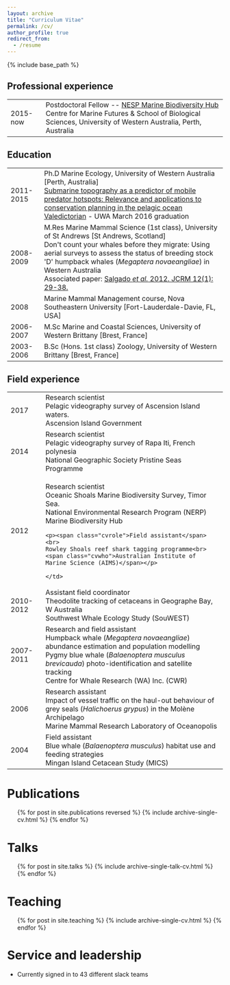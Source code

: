 ```yaml
---
layout: archive
title: "Curriculum Vitae"
permalink: /cv/
author_profile: true
redirect_from:
  - /resume
---
```


{% include base_path %}

<h2 class="cvsection"> Professional experience</h2>

<table style="width:100%">
  <tr>
    <td class="left">2015-now</td>
    <td class="right">Postdoctoral Fellow -- <a class="cvlink"
     href="http://www.nespmarine.edu.au" target="_blank">NESP Marine Biodiversity Hub</a><br>Centre for Marine Futures & School of Biological Sciences, University of Western Australia, Perth, Australia</td>
  </tr>

</table>

<h2 class="cvsection"> Education</h2>


<table style="width:100%">
  <tr>
    <td class="left">2011-2015</td>
    <td class="right">Ph.D Marine Ecology, University of Western Australia <span class="cvlocation">[Perth, Australia]</span><br>
    <a class="cvlink" href="http://research-repository.uwa.edu.au/en/publications/submarine-topography-as-a-predictor-of-mobile-predator-hotspots-relevance-and-applications-to-conservation-planning-in-the-pelagic-ocean(b0d4da3f-49bd-404f-bd73-0b5dfbcc2746).html" target="_blank">Submarine topography as a predictor of mobile predator hotspots: Relevance and applications to conservation planning in the pelagic ocean</a><br>
    <a class="cvlink" href="https://www.youtube.com/watch?v=9LrH0SmIPp4" target="_blank">Valedictorian</a> - UWA March 2016 graduation</td>
  </tr>
  <tr>
    <td class="left">2008-2009</td>
    <td class="right">M.Res Marine Mammal Science (1st class), University of St Andrews <span class="cvlocation">[St Andrews, Scotland]</span><br>
    Don't count your whales before they migrate: Using aerial surveys to assess the status of breeding stock 'D' humpback whales (<em>Megaptera novaeangliae</em>) in Western Australia<br>
    Associated paper: <a class="cvlink" href="https://phbouchet.github.io/publications/2012-Salgado-Humpbacks">Salgado <em>et al.</em> 2012.&nbsp;JCRM 12(1): 29-38.</a></td>
  </tr>
  <tr>
    <td class="left">2008</td>
    <td class="right">Marine Mammal Management course, Nova Southeastern University <span class="cvlocation">[Fort-Lauderdale-Davie, FL, USA]</span></td>
  </tr>
  <tr>
    <td class="left">2006-2007</td>
    <td class="right">M.Sc Marine and Coastal Sciences, University of Western Brittany <span class="cvlocation">[Brest, France]</span></td>
  </tr>
  <tr>
    <td class="left">2003-2006</td>
    <td class="right">B.Sc (Hons. 1st class) Zoology, University of Western Brittany <span class="cvlocation">[Brest, France]</span></td>
  </tr>
</table>


<h2 class="cvsection"> Field experience</h2>

<table style="width:100%">
  <tr>
    <td class="left">2017</td>
    <td class="right"><span class="cvrole">Research scientist</span><br>
    Pelagic videography survey of Ascension Island waters.<br>
    <span class="cvwho">Ascension Island Government</span></td>
  </tr>

  <tr>
    <td class="left">2014</td>
    <td class="right"><span class="cvrole">Research scientist</span><br>
    Pelagic videography survey of Rapa Iti, French polynesia<br>
    <span class="cvwho">National Geographic Society Pristine Seas Programme</span></td>
  </tr>

  <tr>
    <td class="left">2012</td>
    <td class="right"><p><span class="cvrole">Research scientist</span><br>
    Oceanic Shoals Marine Biodiversity Survey, Timor Sea.<br>
    <span class="cvwho">National Environmental Research Program (NERP) Marine Biodiversity Hub</span></p>

    <p><span class="cvrole">Field assistant</span><br>
    Rowley Shoals reef shark tagging programme<br>
    <span class="cvwho">Australian Institute of Marine Science (AIMS)</span></p>

    </td>
  </tr>

  <tr>
    <td class="left">2010-2012</td>
    <td class="right"><span class="cvrole">Assistant field coordinator</span><br>
    Theodolite tracking of cetaceans in Geographe Bay, W Australia<br>
    <span class="cvwho">Southwest Whale Ecology Study (SouWEST)</span></td>
  </tr>

  <tr>
    <td class="left">2007-2011</td>
    <td class="right"><span class="cvrole">Research and field assistant</span><br>
    Humpback whale (<em>Megaptera novaeangliae</em>) abundance estimation and population modelling<br>
    Pygmy blue whale (<em>Balaenoptera musculus brevicauda</em>) photo-identification and satellite tracking<br>
    <span class="cvwho">Centre for Whale Research (WA) Inc. (CWR)</span></td>
  </tr>

  <tr>
    <td class="left">2006</td>
    <td class="right"><span class="cvrole">Research assistant</span><br>
    Impact of vessel traffic on the haul-out behaviour of grey seals (<em>Halichoerus grypus</em>) in the Molène Archipelago<br>
    <span class="cvwho">Marine Mammal Research Laboratory of Oceanopolis</span></td>
  </tr>

  <tr>
    <td class="left">2004</td>
    <td class="right"><span class="cvrole">Field assistant</span><br>
    Blue whale (<em>Balaenoptera musculus</em>) habitat use and feeding strategies<br>
    <span class="cvwho">Mingan Island Cetacean Study (MICS)</span></td>
  </tr>

  </table>


Publications
======
  <ul>{% for post in site.publications reversed %}
    {% include archive-single-cv.html %}
  {% endfor %}</ul>

Talks
======
  <ul>{% for post in site.talks %}
    {% include archive-single-talk-cv.html %}
  {% endfor %}</ul>

Teaching
======
  <ul>{% for post in site.teaching %}
    {% include archive-single-cv.html %}
  {% endfor %}</ul>

Service and leadership
======
* Currently signed in to 43 different slack teams
